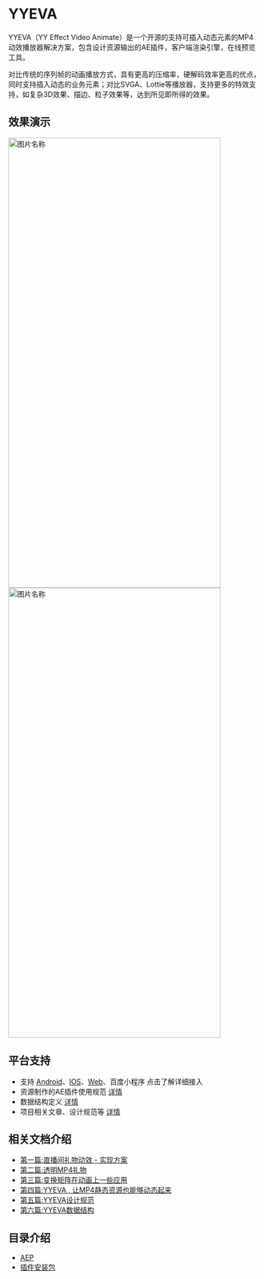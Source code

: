 # YYEVA

  YYEVA（YY Effect Video Animate）是一个开源的支持可插入动态元素的MP4动效播放器解决方案，包含设计资源输出的AE插件，客户端渲染引擎，在线预览工具。
  
  对比传统的序列帧的动画播放方式，具有更高的压缩率，硬解码效率更高的优点，同时支持插入动态的业务元素；对比SVGA、Lottie等播放器，支持更多的特效支持，如复杂3D效果、描边、粒子效果等，达到所见即所得的效果。
  
  ## 效果演示
  
  <img src="https://github.com/yylive/YYEVA/blob/main/img/teampk.gif" width = "424" height = "898" alt="图片名称" align=center />
 
  <img src="https://github.com/yylive/YYEVA/blob/main/img/manhua.gif" width = "424" height = "898" alt="图片名称" align=center />
  
## 平台支持

+ 支持 [Android](https://github.com/YYLIVE/YYEVA-Android)、[IOS](https://github.com/YYLIVE/YYEVA-iOS)、[Web](https://github.com/YYLIVE/YYEVA-Web)、百度小程序  点击了解详细接入   
+ 资源制作的AE插件使用规范 [详情](https://github.com/yylive/YYEVA/tree/main/AEP)
+ 数据结构定义 [详情](https://github.com/yylive/YYEVA/blob/main/%E6%95%B0%E6%8D%AE%E7%BB%93%E6%9E%84.md)
+ 项目相关文章、设计规范等 [详情](https://github.com/yylive/YYEVA)
 
## 相关文档介绍

* [第一篇:直播间礼物动效 - 实现方案](./直播间礼物动效实现方案.md)
* [第二篇:透明MP4礼物](./透明MP4礼物.md)
* [第三篇:变换矩阵在动画上一些应用](./变换矩阵在动画上一些应用.md)
* [第四篇:YYEVA , 让MP4静态资源也能够动态起来](./YYEVA-让MP4静态资源也能够动态起来.md)
* [第五篇:YYEVA设计规范](./YYEVA设计规范.md)
* [第六篇:YYEVA数据结构](./数据结构.md)


## 目录介绍 

* [AEP](./AEP)
* [插件安装包](./AEP/build/2.1.0) 
